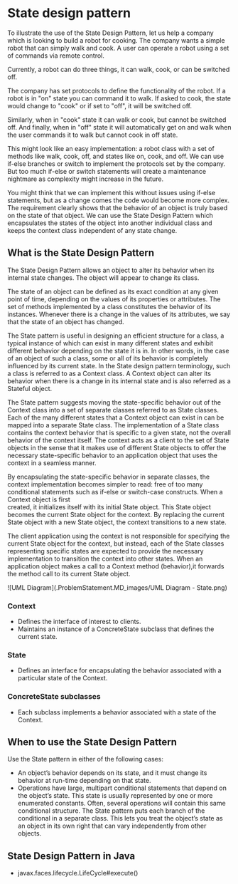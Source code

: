 # State design pattern

To illustrate the use of the State Design Pattern, let us help a company which is looking to build a robot for cooking. The company
wants a simple robot that can simply walk and cook. A user can operate a robot using a set of commands via remote control.

Currently, a robot can do three things, it can walk, cook, or can be switched off.

The company has set protocols to define the functionality of the robot. If a robot is in "on" state you can command it to walk. If
asked to cook, the state would change to "cook" or if set to "off", it will be switched off.

Similarly, when in "cook" state it can walk or cook, but cannot be switched off. And finally, when in "off" state it will automatically
get on and walk when the user commands it to walk but cannot cook in off state.

This might look like an easy implementation: a robot class with a set of methods like walk, cook, off, and states like on, cook,
and off. We can use if-else branches or switch to implement the protocols set by the company. But too much if-else or switch
statements will create a maintenance nightmare as complexity might increase in the future.

You might think that we can implement this without issues using if-else statements, but as a change comes the code would
become more complex. The requirement clearly shows that the behavior of an object is truly based on the state of that object. We
can use the State Design Pattern which encapsulates the states of the object into another individual class and keeps the context
class independent of any state change.


## What is the State Design Pattern

The State Design Pattern allows an object to alter its behavior when its internal state changes. The object will appear to change
its class.

The state of an object can be defined as its exact condition at any given point of time, depending on the values of its properties
or attributes. The set of methods implemented by a class constitutes the behavior of its instances. Whenever there is a change in
the values of its attributes, we say that the state of an object has changed.

The State pattern is useful in designing an efficient structure for a class, a typical instance of which can exist in many different
states and exhibit different behavior depending on the state it is in. In other words, in the case of an object of such a class, some
or all of its behavior is completely influenced by its current state. In the State design pattern terminology, such a class is referred
to as a Context class. A Context object can alter its behavior when there is a change in its internal state and is also referred
as a Stateful object.

The State pattern suggests moving the state-specific behavior out of the Context class into a set of separate classes referred to
as State classes. Each of the many different states that a Context object can exist in can be mapped into a separate State
class. The implementation of a State class contains the context behavior that is specific to a given state, not the 
overall behavior of the context itself. The context acts as a client to the set of State objects in the sense that it
 makes use of different State objects to offer the necessary state-specific behavior to an application object that 
 uses the context in a seamless manner. 

By encapsulating the state-specific behavior in separate classes, the context implementation becomes simpler to read:
 free of too many conditional statements such as if-else or switch-case  constructs. When a Context object is first  
  created, it initializes itself with its initial State object. This State object becomes the current State object 
  for the context. By replacing the current State object with a new State object, the context transitions to a new 
  state.

The client application using the context is not responsible for specifying the current State object for the context, but instead, each
of the State classes representing specific states are expected to provide the necessary implementation to transition 
the context into other states. When an application object makes a call to a Context method (behavior),it forwards the
 method call to its current State object.

![UML Diagram](.ProblemStatement.MD_images/UML Diagram - State.png)


### Context
- Defines the interface of interest to clients.
- Maintains an instance of a ConcreteState subclass that defines the current state.

### State
- Defines an interface for encapsulating the behavior associated with a particular state of the Context.

### ConcreteState subclasses
- Each subclass implements a behavior associated with a state of the Context.


## When to use the State Design Pattern

Use the State pattern in either of the following cases:
- An object’s behavior depends on its state, and it must change its behavior at run-time depending on that state.
- Operations have large, multipart conditional statements that depend on the object’s state. This state is usually 
represented by one or more enumerated constants. Often, several operations will contain this same conditional 
structure. The State pattern puts each branch of the conditional in a separate class. This lets you treat the 
object’s state as an object in its own right that can vary independently from other objects.


## State Design Pattern in Java

- javax.faces.lifecycle.LifeCycle#execute()